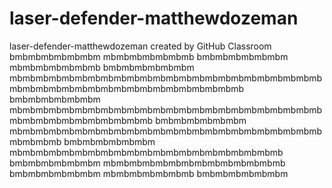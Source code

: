# laser-defender-matthewdozeman
laser-defender-matthewdozeman created by GitHub Classroom
bmbmbmbmbmbmbm
mbmbmbmbmbmbmb
bmbmbmbmbmbmbm
mbmbmbmbmbmbmb
bmbmbmbmbmbmbm
mbmbmbmbmbmbmbmbmbmbmbmbmbmbmbmbmbmbmbmbmbmbmbmbmbmbmbmbmbmbmbmbmbmbmbmbmbmbmbmbmbmb
bmbmbmbmbmbmbm
mbmbmbmbmbmbmbmbmbmbmbmbmbmbmbmbmbmbmbmbmbmbmbmbmbmbmbmbmbmbmbmbmbmbmb
bmbmbmbmbmbmbm
mbmbmbmbmbmbmbmbmbmbmbmbmbmbmbmbmbmbmbmbmbmbmbmbmbmbmbmb
bmbmbmbmbmbmbm
mbmbmbmbmbmbmbmbmbmbmbmbmbmbmbmbmbmbmbmbmb
bmbmbmbmbmbmbm
mbmbmbmbmbmbmbmbmbmbmbmbmbmb
bmbmbmbmbmbmbm
mbmbmbmbmbmbmb
bmbmbmbmbmbmbm
